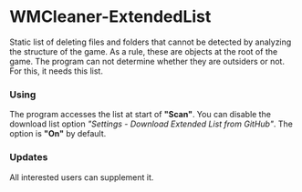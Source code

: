 # WMCleaner-ExtendedList
Static list of deleting files and folders that cannot be detected by analyzing the structure of the game. As a rule, these are objects at the root of the game. The program can not determine whether they are outsiders or not. For this, it needs this list.

### Using
The program accesses the list at start of **"Scan"**. You can disable the download list option *"Settings - Download Extended List from GitHub"*. The option is **"On"** by default.

### Updates
All interested users can supplement it.